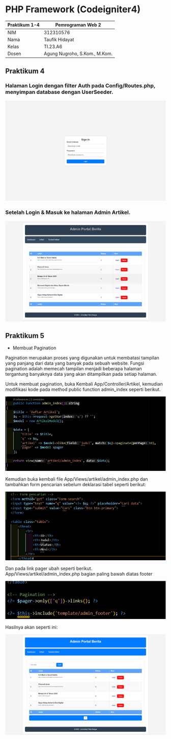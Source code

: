 # PHP Framework (Codeigniter4)
| Praktikum 1-4  |  Pemrograman Web 2  
|-------|---------
| NIM   | 312310576
| Nama  | Taufik Hidayat
| Kelas | TI.23.A6
| Dosen |  Agung Nugroho, S.Kom., M.Kom.

## Praktikum 4
### Halaman Login dengan filter Auth pada Config/Routes.php, menyimpan database dengan UserSeeder.

![image](ss/ss25.png)

### Setelah Login & Masuk ke halaman Admin Artikel.

![image](ss/ss26.png)

## Praktikum 5
- Membuat Pagination

Pagination merupakan proses yang digunakan untuk membatasi tampilan yang panjang
dari data yang banyak pada sebuah website. Fungsi pagination adalah memecah tampilan
menjadi beberapa halaman tergantung banyaknya data yang akan ditampilkan pada
setiap halaman.

Untuk membuat pagination, buka Kembali App/Controller/Artikel, kemudian modifikasi kode
pada method public function admin_index seperti berikut.

![image](ss/ssp5_2.png)

Kemudian buka kembali file App/Views/artikel/admin_index.php dan tambahkan form
pencarian sebelum deklarasi tabel seperti berikut:

![image](ss/ssp5_3.png)

Dan pada link pager ubah seperti berikut.
App/Views/artikel/admin_index.php bagian paling bawah diatas footer

![image](ss/ssp5_4.png)

Hasilnya akan seperti ini:

![image](ss/ssp5.png)

